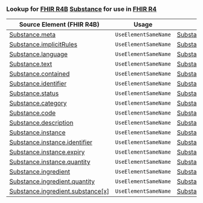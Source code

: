 ### Lookup for [FHIR R4B](https://hl7.org/fhir/R4B/) [Substance](https://hl7.org/fhir/R4B/Substance.html) for use in [FHIR R4](https://hl7.org/fhir/R4/)

| Source Element (FHIR R4B) | Usage | Target |
| -------------- | ----- | ------ |
| [Substance.meta](https://hl7.org/fhir/R4B/Substance.html#resource) | `UseElementSameName` | [Substance.meta](https://hl7.org/fhir/R4/Substance.html#resource) |
| [Substance.implicitRules](https://hl7.org/fhir/R4B/Substance.html#resource) | `UseElementSameName` | [Substance.implicitRules](https://hl7.org/fhir/R4/Substance.html#resource) |
| [Substance.language](https://hl7.org/fhir/R4B/Substance.html#resource) | `UseElementSameName` | [Substance.language](https://hl7.org/fhir/R4/Substance.html#resource) |
| [Substance.text](https://hl7.org/fhir/R4B/Substance.html#resource) | `UseElementSameName` | [Substance.text](https://hl7.org/fhir/R4/Substance.html#resource) |
| [Substance.contained](https://hl7.org/fhir/R4B/Substance.html#resource) | `UseElementSameName` | [Substance.contained](https://hl7.org/fhir/R4/Substance.html#resource) |
| [Substance.identifier](https://hl7.org/fhir/R4B/Substance.html#resource) | `UseElementSameName` | [Substance.identifier](https://hl7.org/fhir/R4/Substance.html#resource) |
| [Substance.status](https://hl7.org/fhir/R4B/Substance.html#resource) | `UseElementSameName` | [Substance.status](https://hl7.org/fhir/R4/Substance.html#resource) |
| [Substance.category](https://hl7.org/fhir/R4B/Substance.html#resource) | `UseElementSameName` | [Substance.category](https://hl7.org/fhir/R4/Substance.html#resource) |
| [Substance.code](https://hl7.org/fhir/R4B/Substance.html#resource) | `UseElementSameName` | [Substance.code](https://hl7.org/fhir/R4/Substance.html#resource) |
| [Substance.description](https://hl7.org/fhir/R4B/Substance.html#resource) | `UseElementSameName` | [Substance.description](https://hl7.org/fhir/R4/Substance.html#resource) |
| [Substance.instance](https://hl7.org/fhir/R4B/Substance.html#resource) | `UseElementSameName` | [Substance.instance](https://hl7.org/fhir/R4/Substance.html#resource) |
| [Substance.instance.identifier](https://hl7.org/fhir/R4B/Substance.html#resource) | `UseElementSameName` | [Substance.instance.identifier](https://hl7.org/fhir/R4/Substance.html#resource) |
| [Substance.instance.expiry](https://hl7.org/fhir/R4B/Substance.html#resource) | `UseElementSameName` | [Substance.instance.expiry](https://hl7.org/fhir/R4/Substance.html#resource) |
| [Substance.instance.quantity](https://hl7.org/fhir/R4B/Substance.html#resource) | `UseElementSameName` | [Substance.instance.quantity](https://hl7.org/fhir/R4/Substance.html#resource) |
| [Substance.ingredient](https://hl7.org/fhir/R4B/Substance.html#resource) | `UseElementSameName` | [Substance.ingredient](https://hl7.org/fhir/R4/Substance.html#resource) |
| [Substance.ingredient.quantity](https://hl7.org/fhir/R4B/Substance.html#resource) | `UseElementSameName` | [Substance.ingredient.quantity](https://hl7.org/fhir/R4/Substance.html#resource) |
| [Substance.ingredient.substance[x]](https://hl7.org/fhir/R4B/Substance.html#resource) | `UseElementSameName` | [Substance.ingredient.substance[x]](https://hl7.org/fhir/R4/Substance.html#resource) |
